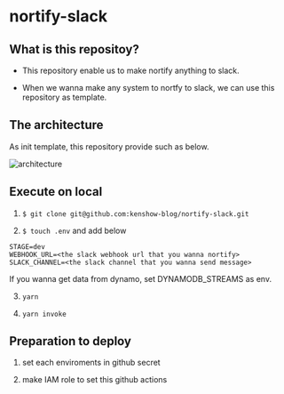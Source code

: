 # nortify-slack

## What is this repositoy?

- This repository enable us to make nortify anything to slack.

- When we wanna make any system to nortfy to slack, we can use this repository as template.

## The architecture

As init template, this repository provide such as below.

![architecture](https://user-images.githubusercontent.com/65284319/221414281-6ddec5d3-9992-4263-b4c1-b10adcf9e031.png)

## Execute on local

1. `$ git clone git@github.com:kenshow-blog/nortify-slack.git`

2. `$ touch .env` and add below

```
STAGE=dev
WEBHOOK_URL=<the slack webhook url that you wanna nortify>
SLACK_CHANNEL=<the slack channel that you wanna send message>
```

If you wanna get data from dynamo, set DYNAMODB_STREAMS as env.

3. `yarn`

4. `yarn invoke`

## Preparation to deploy

1. set each enviroments in github secret

2. make IAM role to set this github actions
